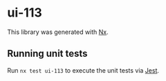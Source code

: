 # ui-113

This library was generated with [Nx](https://nx.dev).

## Running unit tests

Run `nx test ui-113` to execute the unit tests via [Jest](https://jestjs.io).
